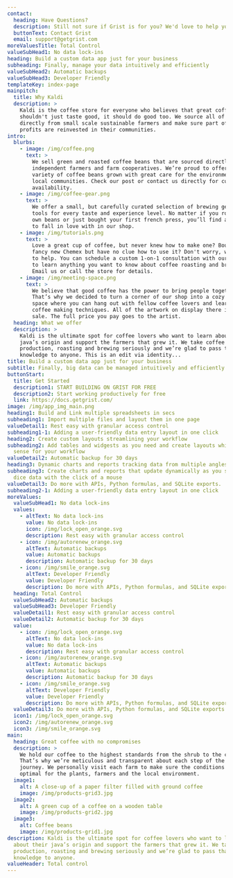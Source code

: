 ```yaml
---
contact:
  heading: Have Questions?
  description: Still not sure if Grist is for you? We'd love to help you figure it out.
  buttonText: Contact Grist
  email: support@getgrist.com
moreValuesTitle: Total Control
valueSubHead1: No data lock-ins
heading: Build a custom data app just for your business
subheading: Finally, manage your data intuitively and efficiently
valueSubHead2: Automatic backups
valueSubHead3: Developer Friendly
templateKey: index-page
mainpitch:
  title: Why Kaldi
  description: >
    Kaldi is the coffee store for everyone who believes that great coffee
    shouldn't just taste good, it should do good too. We source all of our beans
    directly from small scale sustainable farmers and make sure part of the
    profits are reinvested in their communities.
intro:
  blurbs:
    - image: /img/coffee.png
      text: >
        We sell green and roasted coffee beans that are sourced directly from
        independent farmers and farm cooperatives. We’re proud to offer a
        variety of coffee beans grown with great care for the environment and
        local communities. Check our post or contact us directly for current
        availability.
    - image: /img/coffee-gear.png
      text: >
        We offer a small, but carefully curated selection of brewing gear and
        tools for every taste and experience level. No matter if you roast your
        own beans or just bought your first french press, you’ll find a gadget
        to fall in love with in our shop.
    - image: /img/tutorials.png
      text: >
        Love a great cup of coffee, but never knew how to make one? Bought a
        fancy new Chemex but have no clue how to use it? Don't worry, we’re here
        to help. You can schedule a custom 1-on-1 consultation with our baristas
        to learn anything you want to know about coffee roasting and brewing.
        Email us or call the store for details.
    - image: /img/meeting-space.png
      text: >
        We believe that good coffee has the power to bring people together.
        That’s why we decided to turn a corner of our shop into a cozy meeting
        space where you can hang out with fellow coffee lovers and learn about
        coffee making techniques. All of the artwork on display there is for
        sale. The full price you pay goes to the artist.
  heading: What we offer
  description: >
    Kaldi is the ultimate spot for coffee lovers who want to learn about their
    java’s origin and support the farmers that grew it. We take coffee
    production, roasting and brewing seriously and we’re glad to pass that
    knowledge to anyone. This is an edit via identity...
title: Build a custom data app just for your business
subtitle: Finally, big data can be managed intuitively and efficiently
buttonStart:
  title: Get Started
  description1: START BUILDING ON GRIST FOR FREE
  description2: Start working productively for free
  link: https://docs.getgrist.com/
image: /img/app_img_main.png
heading1: Build and Link multiple spreadsheets in secs
subheading1: Import multiple files and layout them in one page
valueDetail1: Rest easy with granular access control
subheading1-1: Adding a user-friendly data entry layout in one click
heading2: Create custom layouts streamlining your workflow
subheading2: Add tables and widgests as you need and create layouts which makes
  sense for your workflow
valueDetail2: Automatic backup for 30 days
heading3: Dynamic charts and reports tracking data from multiple angles
subheading3: Create charts and reports that update dynamically as you slice and
  dice data with the click of a mouse
valueDetail3: Do more with APIs, Python formulas, and SQLite exports.
subheading2-1: Adding a user-friendly data entry layout in one click
moreValues:
  valueSubHead1: No data lock-ins
  values:
    - altText: No data lock-ins
      value: No data lock-ins
      icon: /img/lock_open_orange.svg
      description: Rest easy with granular access control
    - icon: /img/autorenew_orange.svg
      altText: Automatic backups
      value: Automatic backups
      description: Automatic backup for 30 days
    - icon: /img/smile_orange.svg
      altText: Developer Friendly
      value: Developer Friendly
      description: Do more with APIs, Python formulas, and SQLite exports.
  heading: Total Control
  valueSubHead2: Automatic backups
  valueSubHead3: Developer Friendly
  valueDetail1: Rest easy with granular access control
  valueDetail2: Automatic backup for 30 days
  value:
    - icon: /img/lock_open_orange.svg
      altText: No data lock-ins
      value: No data lock-ins
      description: Rest easy with granular access control
    - icon: /img/autorenew_orange.svg
      altText: Automatic backups
      value: Automatic backups
      description: Automatic backup for 30 days
    - icon: /img/smile_orange.svg
      altText: Developer Friendly
      value: Developer Friendly
      description: Do more with APIs, Python formulas, and SQLite exports.
  valueDetail3: Do more with APIs, Python formulas, and SQLite exports.
  icon1: /img/lock_open_orange.svg
  icon2: /img/autorenew_orange.svg
  icon3: /img/smile_orange.svg
main:
  heading: Great coffee with no compromises
  description: >
    We hold our coffee to the highest standards from the shrub to the cup.
    That’s why we’re meticulous and transparent about each step of the coffee’s
    journey. We personally visit each farm to make sure the conditions are
    optimal for the plants, farmers and the local environment.
  image1:
    alt: A close-up of a paper filter filled with ground coffee
    image: /img/products-grid3.jpg
  image2:
    alt: A green cup of a coffee on a wooden table
    image: /img/products-grid2.jpg
  image3:
    alt: Coffee beans
    image: /img/products-grid1.jpg
description: Kaldi is the ultimate spot for coffee lovers who want to learn
  about their java’s origin and support the farmers that grew it. We take coffee
  production, roasting and brewing seriously and we’re glad to pass that
  knowledge to anyone.
valueHeader: Total control
---
```

